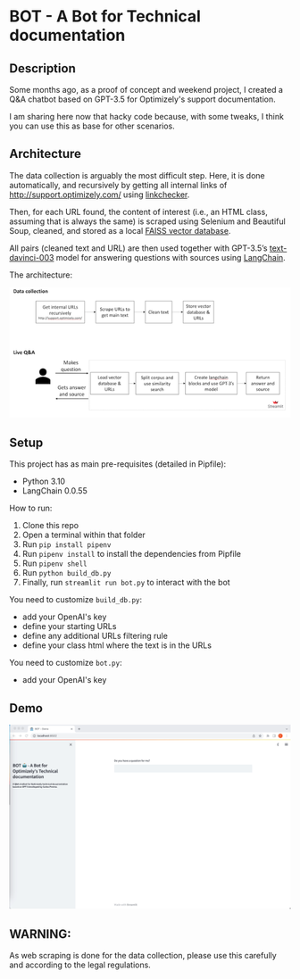 # BOT - A Bot for Technical documentation

## Description

Some months ago, as a proof of concept and weekend project, I created a Q&A chatbot based on GPT-3.5 for Optimizely's support documentation.

I am sharing here now that hacky code because, with some tweaks, I think you can use this as base for other scenarios.

## Architecture

The data collection is arguably the most difficult step. Here, it is done automatically, and recursively by getting all internal links of http://support.optimizely.com/ using [linkchecker](https://pypi.org/project/LinkChecker/).

Then, for each URL found, the content of interest (i.e., an HTML class, assuming that is always the same) is scraped using Selenium and Beautiful Soup, cleaned, and stored as a local [FAISS vector database](https://python.langchain.com/docs/modules/data_connection/vectorstores/integrations/faiss). 

All pairs (cleaned text and URL) are then used together with GPT-3.5’s [text-davinci-003](https://platform.openai.com/docs/models/gpt-3-5) model for answering questions with sources using [LangChain](https://python.langchain.com/).

The architecture:

![Bot-Architecture](./bot_architecture.png)

## Setup

This project has as main pre-requisites (detailed in Pipfile):
- Python 3.10
- LangChain 0.0.55

How to run:
1. Clone this repo
2. Open a terminal within that folder
3. Run `pip install pipenv`
4. Run `pipenv install` to install the dependencies from Pipfile 
5. Run `pipenv shell`
6. Run `python build_db.py` 
10. Finally, run `streamlit run bot.py` to interact with the bot

You need to customize `build_db.py`:
- add your OpenAI's key
- define your starting URLs
- define any additional URLs filtering rule
- define your class html where the text is in the URLs

You need to customize `bot.py`:
- add your OpenAI's key

## Demo

![](demo_chatbot.gif)

## WARNING:
As web scraping is done for the data collection, please use this carefully and according to the legal regulations.

